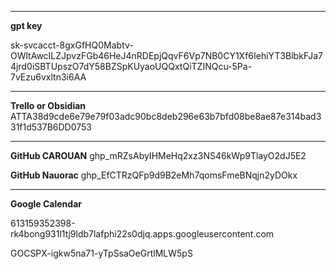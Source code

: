 


---
**gpt key**

sk-svcacct-8gxGfHQ0Mabtv-OWltAwcILZJpvzFGb46HeJ4nRDEpjQqvF6Vp7NB0CY1Xf6IehiYT3BlbkFJa74jrd0iSBTUpszO7dY58BZSpKUyaoUQQxtQiTZINQcu-5Pa-7vEzu6vxltn3i6AA

---
**Trello or Obsidian**
ATTA38d9cde6e79e79f03adc90bc8deb296e63b7bfd08be8ae87e314bad331f1d537B6DD0753

---
**GitHub CAROUAN**
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

**GitHub Nauorac**
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

---
**Google Calendar**

613159352398-rk4bong931l1tj9ldb7lafphi22s0djq.apps.googleusercontent.com

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

